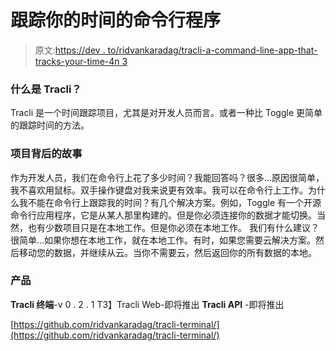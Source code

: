 # 跟踪你的时间的命令行程序

> 原文:[https://dev . to/ridvankaradag/tracli-a-command-line-app-that-tracks-your-time-4n 3](https://dev.to/ridvankaradag/tracli-a-command-line-app-that-tracks-your-time-4n3)

### [](#what-is-tracli)什么是 Tracli？

Tracli 是一个时间跟踪项目，尤其是对开发人员而言。或者一种比 Toggle 更简单的跟踪时间的方法。

### [](#the-story-behind-the-project)项目背后的故事

作为开发人员，我们在命令行上花了多少时间？我能回答吗？很多…原因很简单，我不喜欢用鼠标。双手操作键盘对我来说更有效率。我可以在命令行上工作。为什么我不能在命令行上跟踪我的时间？有几个解决方案。例如，Toggle 有一个开源命令行应用程序，它是从某人那里构建的。但是你必须连接你的数据才能切换。当然，也有少数项目只是在本地工作。但是你必须在本地工作。
我们有什么建议？很简单…如果你想在本地工作，就在本地工作。有时，如果您需要云解决方案。然后移动您的数据，并继续从云。当你不需要云，然后返回你的所有数据的本地。

### [](#products)产品

**Tracli 终端**-v 0 . 2 . 1
T3】Tracli Web-即将推出
**Tracli API** -即将推出

[https://github.com/ridvankaradag/tracli-terminal/](https://github.com/ridvankaradag/tracli-terminal/)